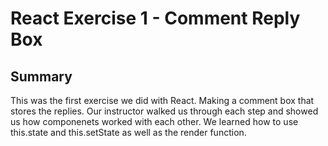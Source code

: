 <h1>React Exercise 1 - Comment Reply Box</h1>
<h2>Summary</h2>
<p>This was the first exercise we did with React. Making a comment box that stores the replies. Our instructor walked us through each step and showed us how componenets worked with each other. We learned how to use this.state and this.setState as well as the render function.</p>
